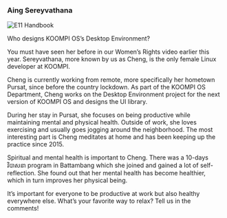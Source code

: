  ### Aing Sereyvathana

![E11 Handbook](../Images/lifeatkoompi1.png)


Who designs KOOMPI OS’s Desktop Environment? 

You must have seen her before in our Women’s Rights video earlier this year. Sereyvathana, more known by us as Cheng, is the only female Linux developer at KOOMPI. 

Cheng is currently working from remote, more specifically her hometown Pursat, since before the country lockdown. As part of the KOOMPI OS Department, Cheng works on the Desktop Environment project for the next version of KOOMPI OS and designs the UI library. 

During her stay in Pursat, she focuses on being productive while maintaining mental and physical health. Outside of work, she loves exercising and usually goes jogging around the neighborhood. The most interesting part is Cheng meditates at home and has been keeping up the practice since 2015. 

Spiritual and mental health is important to Cheng. There was a 10-days វិបាសនា program in Battambang which she joined and gained a lot of self-reflection. She found out that her mental health has become healthier, which in turn improves her physical being. 

It’s important for everyone to be productive at work but also healthy everywhere else. What’s your favorite way to relax? Tell us in the comments! 
